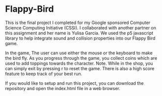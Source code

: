 # Flappy-Bird

  This is the final project I completed for my Google sponsored Computer Science Computing Initiative (CSSI). I collaborated with another partner on this assignment and her name is Yulisa Garcia. We used the p5 javascript library to help integrate sound and collision properties into our Flappy Bird game. 

  In the game, The user can use either the mouse or the keyboard to make the bird fly. As you progress through the game, you collect coins which are used to add toppings towards the character. Note. While in the shop, you can simply exit by pressing r to reset the game. There is also a high score feature to keep track of your best run.
  
  If you would like to setup and run this project, you can download the repository and open the index.html file in a web browser.
